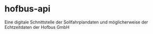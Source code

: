 # hofbus-api
Eine digitale Schnittstelle der Sollfahrplandaten und möglicherweise der Echtzeitdaten der Hofbus GmbH

